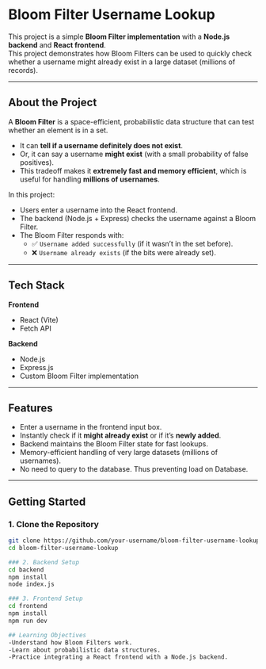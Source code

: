 #  Bloom Filter Username Lookup  

This project is a simple **Bloom Filter implementation** with a **Node.js backend** and **React frontend**.  
This project demonstrates how Bloom Filters can be used to quickly check whether a username might already exist in a large dataset (millions of records).  

---

##  About the Project  

A **Bloom Filter** is a space-efficient, probabilistic data structure that can test whether an element is in a set.  

- It can **tell if a username definitely does not exist**.  
- Or, it can say a username **might exist** (with a small probability of false positives).  
- This tradeoff makes it **extremely fast and memory efficient**, which is useful for handling **millions of usernames**.  

In this project:  

- Users enter a username into the React frontend.  
- The backend (Node.js + Express) checks the username against a Bloom Filter.  
- The Bloom Filter responds with:  
  - ✅ `Username added successfully` (if it wasn’t in the set before).  
  - ❌ `Username already exists` (if the bits were already set).  

---

## Tech Stack  

**Frontend**  
- React (Vite)  
- Fetch API  

**Backend**  
- Node.js  
- Express.js  
- Custom Bloom Filter implementation  

---

## Features  

- Enter a username in the frontend input box.  
- Instantly check if it **might already exist** or if it’s **newly added**.  
- Backend maintains the Bloom Filter state for fast lookups.  
- Memory-efficient handling of very large datasets (millions of usernames).
- No need to query to the database. Thus preventing load on Database.

---

## Getting Started  

### 1. Clone the Repository  
```bash
git clone https://github.com/your-username/bloom-filter-username-lookup.git
cd bloom-filter-username-lookup

### 2. Backend Setup
cd backend
npm install
node index.js

### 3. Frontend Setup
cd frontend
npm install
npm run dev

## Learning Objectives
-Understand how Bloom Filters work.
-Learn about probabilistic data structures.
-Practice integrating a React frontend with a Node.js backend.
